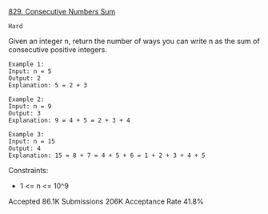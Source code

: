 [829. Consecutive Numbers Sum](https://leetcode.com/problems/consecutive-numbers-sum/)

`Hard`

Given an integer n, return the number of ways you can write n as the sum of consecutive positive integers.

```
Example 1:
Input: n = 5
Output: 2
Explanation: 5 = 2 + 3

Example 2:
Input: n = 9
Output: 3
Explanation: 9 = 4 + 5 = 2 + 3 + 4

Example 3:
Input: n = 15
Output: 4
Explanation: 15 = 8 + 7 = 4 + 5 + 6 = 1 + 2 + 3 + 4 + 5
``` 

Constraints:

- 1 <= n <= 10^9

Accepted
86.1K
Submissions
206K
Acceptance Rate
41.8%

